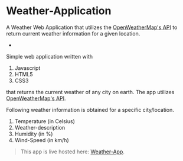 # Weather-Application
A Weather Web Application that utilizes the [OpenWeatherMap's API](https://openweathermap.org/) to return current weather information for a given location.

*
Simple web application written with
  1. Javascript
  2. HTML5
  3. CSS3
  
 that returns the current weather of any city on earth. The app utilizes [OpenWeatherMap's API](https://openweathermap.org/).

 Following weather information is obtained for a specific city/location.
  1. Temperature (in Celsius)
  2. Weather-description
  3. Humidity  (in %)
  4. Wind-Speed  (in km/h)

>This app is live hosted here: [Weather-App](https://chhotu05.github.io/weather-app/).